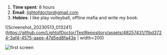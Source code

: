1. **Time spent**: 8 hours
2. **Email**: lightofdoctor@gmail.com
3. **Hobies**: I like play volleyball, offline mafia and write my book.

![Screenshot_20230513_013241](https://github.com/LightofDoctor/TestRepository/assets/48257431/11bd3724-3af4-4575-aaee-47d5ed8fa43e | width=200)

![first screen](https://github.com/LightofDoctor/TestRepository/assets/48257431/48227520-d9fe-4ce2-90e8-e93a86e2f32b)
